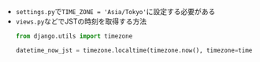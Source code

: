 - `settings.py`で`TIME_ZONE = 'Asia/Tokyo'`に設定する必要がある
- `views.py`などでJSTの時刻を取得する方法
  ~~~python
  from django.utils import timezone

  datetime_now_jst = timezone.localtime(timezone.now(), timezone=timezone.get_default_timezone())
  ~~~
